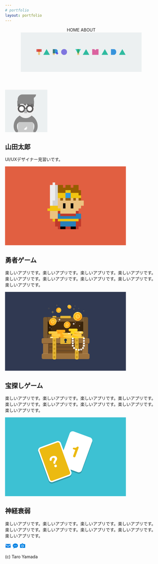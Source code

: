 ```yaml
---
# portfolio
layout: portfolio
---
```


<!-- ヘッダー -->

<header>
  <nav>
    HOME
    ABOUT
  </nav>
  <img src="header.png" width="400" height="130" alt="ヘッダー画像">
</header>

<!-- メインセクション -->

<section>

<!--
![太郎のアイコン](taro.png)
-->
<img src="taro.png" width="140" height="140" alt="太郎のアイコン">

山田太郎
=======

UI/UXデザイナー見習いです。

</section>


<img src="work1.png" width="400" height="260" alt="勇者ゲーム">

## 勇者ゲーム

楽しいアプリです。楽しいアプリです。楽しいアプリです。楽しいアプリです。楽しいアプリです。楽しいアプリです。楽しいアプリです。楽しいアプリです。楽しいアプリです。

<img src="work2.png" width="400" height="260" alt="宝探しゲーム">

## 宝探しゲーム

楽しいアプリです。楽しいアプリです。楽しいアプリです。楽しいアプリです。楽しいアプリです。楽しいアプリです。楽しいアプリです。楽しいアプリです。楽しいアプリです。

<img src="work3.png" width="400" height="260" alt="神経衰弱">

## 神経衰弱

楽しいアプリです。楽しいアプリです。楽しいアプリです。楽しいアプリです。楽しいアプリです。楽しいアプリです。楽しいアプリです。楽しいアプリです。楽しいアプリです。


<!-- フッター -->

<footer>
  <img src="mail.png" width="20" height="20" alt="メール">
  <img src="blog.png" width="20" height="20" alt="ブログサイトへ">
  <img src="photos.png" width="20" height="20" alt="写真サイトへ">
  <p>(c) Taro Yamada</p>
</footer>
